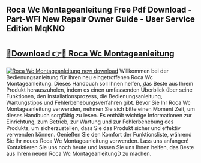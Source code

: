 ## Roca Wc Montageanleitung Free Pdf Download - Part-WFI New Repair Owner Guide - User Service Edition MqKNO

# <h2><a href="http://df8nha.blite.top/?on=Roca+Wc+Montageanleitung">🔗Download 👉🔴 Roca Wc Montageanleitung</a></h2>

[![Roca Wc Montageanleitung new download](https://i.imgur.com/lujVjoI.png)](http://df8nha.blite.top/?on=Roca+Wc+Montageanleitung)
Willkommen bei der Bedienungsanleitung für Ihren neu eingetroffenen Roca Wc Montageanleitung. Dieses Handbuch soll Ihnen helfen, das Beste aus Ihrem Produkt herauszuholen, indem es einen umfassenden Überblick über seine Funktionen, den Installationsprozess, die Bedienungsanleitung, Wartungstipps und Fehlerbehebungsverfahren gibt. Bevor Sie Ihr Roca Wc Montageanleitung verwenden, nehmen Sie sich bitte einen Moment Zeit, um dieses Handbuch sorgfältig zu lesen. Es enthält wichtige Informationen zur Einrichtung, zum Betrieb, zur Wartung und zur Fehlerbehebung des Produkts, um sicherzustellen, dass Sie das Produkt sicher und effektiv verwenden können. Genießen Sie den Komfort der Funktionsliste, während Sie Ihr neues Roca Wc Montageanleitung verwenden. Lass uns anfangen! Kontaktieren Sie uns noch heute und lassen Sie uns Ihnen helfen, das Beste aus Ihrem neuen Roca Wc MontageanleitungD zu machen.
